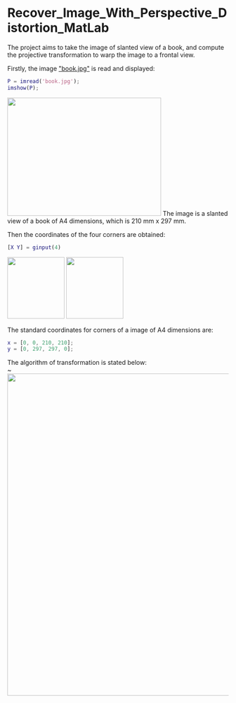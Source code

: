 # Recover_Image_With_Perspective_Distortion_MatLab

The project aims to take the image of slanted view of a book, and compute the projective transformation to warp the image to a frontal view.  

Firstly, the image ["book.jpg"](https://github.com/StephanieMussi/Recover_Image_With_Perspective_Distortion_MatLab/blob/main/book.jpg) is read and displayed:  
```matlab
P = imread('book.jpg');
imshow(P);
```  

<img src = "https://github.com/StephanieMussi/Recover_Image_With_Perspective_Distortion_MatLab/blob/main/book.jpg" width = 350 height = 269>  
The image is a slanted view of a book of A4 dimensions, which is 210 mm x 297 mm.  

Then the coordinates of the four corners are obtained:  
```matlab
[X Y] = ginput(4)
```  
<img src = "https://github.com/StephanieMussi/Recover_Image_With_Perspective_Distortion_MatLab/blob/main/Figures/coordx.png" width = 130 height=140>
<img src = "https://github.com/StephanieMussi/Recover_Image_With_Perspective_Distortion_MatLab/blob/main/Figures/coordy.png" width = 130 height=140>  


The standard coordinates for corners of a image of A4 dimensions are:  
```matlab
x = [0, 0, 210, 210];
y = [0, 297, 297, 0];
```  

The algorithm of transformation is stated below:  
~
<img src = "https://github.com/StephanieMussi/Recover_Image_With_Perspective_Distortion_MatLab/blob/main/Figures/algo.png" width = 744 height=733>  


